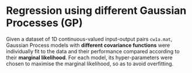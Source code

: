 # Regression using different Gaussian Processes (GP)

Given a dataset of 1D continuous-valued input-output pairs `cw1a.mat`, Gaussian Process models with **different covariance functions** were individually fit to the data and their performance compared according to their **marginal likelihood**. For each model, its hyper-parameters were chosen to maximise the marginal likelihood, so as to avoid overfitting.
